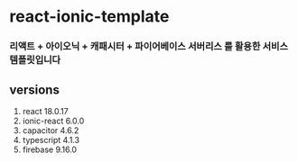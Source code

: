 # react-ionic-template

### 리액트 + 아이오닉 + 캐패시터 + 파이어베이스 서버리스 를 활용한 서비스 템플릿입니다

## versions
1. react 18.0.17
2. ionic-react 6.0.0
3. capacitor 4.6.2
4. typescript 4.1.3
5. firebase 9.16.0
